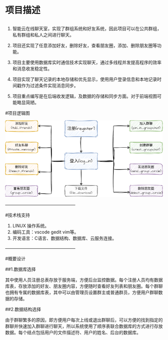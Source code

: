 # 项目描述
##
1. 智能云在线聊天室，实现了群组系统和好友系统，因此项目可以在公共群组，私有群组和私人之间进行聊天。

2. 项目还实现了任意添加好友，删除好友，查看朋友圈，添加、删除朋友圈等功能。

3. 项目主要使用数据库实时通信技术实现聊天，通过多线程并发提高程序的效率和消息收发稳定性。

4. 项目实现了聊天记录的本地存储和优先显示，使用用户登录信息和本地记录时间戳作为过滤条件实现消息同步。

5. 项目重点编写是在后端收发逻辑，及数据的存储和同步方面。对于前端视图可能略显简陋。

#项目逻辑图

![项目框架](./img/项目框架.png)


————————————————

#技术栈支持
1. LINUX 操作系统。
2. 编码工具：vscode gedit vim等。
3. 开发语言：C语言、数据结构、数据库、云服务连接。

————————————————

#概要设计

##1.数据库选择

其中使用人员注册总表存放于服务端，方便后台监控数据。每个注册人员均有数据库表，存放添加的好友、朋友圈内容，方便随时查看好友列表和朋友圈。每个群聊也拥有专属的数据库表，其中可以由管理员设置群主或普通群员，方便用户群聊数据的存储。

##2.数据结构选择

由于群聊繁多的原因，即方便用户每次上线或退出群聊后，可以方便的找到指定的群聊并快速加入群聊进行聊天，所以系统使用了顺序表联合数据库的方式进行存放数据。每个结点包括用户的文件描述符、用户的姓名、后台的数据库。


